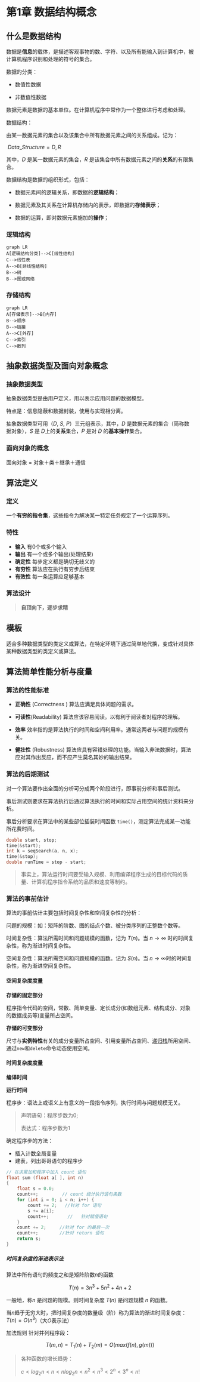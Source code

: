 # 第1章 数据结构概念

## 什么是数据结构

数据是**信息**的载体，是描述客观事物的数、字符、以及所有能输入到计算机中，被计算机程序识别和处理的符号的集合。

数据的分类：

- 数值性数据

- 非数值性数据

数据元素是数据的基本单位。在计算机程序中常作为一个整体进行考虑和处理。

数据结构：

由某一数据元素的集合以及该集合中所有数据元素之间的关系组成。记为：

​      $Data\_Structure = {D, R}$

   其中，$D$ 是某一数据元素的集合，$R$ 是该集合中所有数据元素之间的**关系**的有限集合。

数据结构是数据的组织形式，包括：

- 数据元素间的逻辑关系，即数据的**逻辑结构**；

- 数据元素及其关系在计算机存储内的表示，即数据的**存储表示**；

- 数据的运算，即对数据元素施加的**操作**；

### 逻辑结构

```mermaid
graph LR
A[逻辑结构分类]-->C[线性结构]
C-->线性表
A-->B[非线性结构]
B-->树
B-->图或网络
```

### 存储结构

```mermaid
graph LR
A[存储表示]-->B[内存]
B-->顺序
B-->链接
A-->C[外存]
C-->索引
C-->散列
```



## 抽象数据类型及面向对象概念

### 抽象数据类型

抽象数据类型是由用户定义，用以表示应用问题的数据模型。

特点是：信息隐蔽和数据封装，使用与实现相分离。

抽象数据类型可用（$D$, $S$, $P$）三元组表示，其中，$D$ 是数据元素的集合（简称数据对象），$S$ 是 $D$上的**关系**集合，$P$ 是对 $D$ 的**基本操作**集合。 

### 面向对象的概念

面向对象 = 对象＋类＋继承＋通信

## 算法定义

### 定义

一个**有穷的指令集**，这些指令为解决某一特定任务规定了一个运算序列。

### 特性

- **输入** 有0个或多个输入
- **输出** 有一个或多个输出(处理结果)
- **确定性** 每步定义都是确切无歧义的
- **有穷性** 算法应在执行有穷步后结束
- **有效性** 每一条运算应足够基本

### 算法设计

> **自顶向下，逐步求精**  

## 模板

适合多种数据类型的类定义或算法，在特定环境下通过简单地代换，变成针对具体某种数据类型的类定义或算法。

## 算法简单性能分析与度量

### 算法的性能标准

- **正确性** (Correctness )  算法应满足具体问题的需求。

- **可读性**(Readability)  算法应该容易阅读。以有利于阅读者对程序的理解。

- **效率** 效率指的是算法执行的时间和空间利用率。通常这两者与问题的规模有关。

- **健壮性** (Robustness)   算法应具有容错处理的功能。当输入非法数据时，算法应对其作出反应，而不应产生莫名其妙的输出结果。

### 算法的后期测试

对一个算法要作出全面的分析可分成两个阶段进行，即事前分析和事后测试。

事后测试则要求在算法执行后通过算法执行的时间和实际占用空间的统计资料来分析。

事后分析要求在算法中的某些部位插装时间函数 `time()`，测定算法完成某一功能所花费时间。

```c++
double start, stop;
time(&start);
int k = seqSearch(a, n, x);
time(&stop);
double runTime = stop - start;
```

> 事实上，算法运行时间要受输入规模、利用编译程序生成的目标代码的质量、计算机程序指令系统的品质和速度等制约。

### 算法的事前估计

算法的事前估计主要包括时间复杂性和空间复杂性的分析：

问题的规模：如：矩阵的阶数、图的结点个数、被分类序列的正整数个数等。

时间复杂性：算法所需时间和问题规模的函数，记为 $T(n)$。当 $n\rightarrow\infty$ 时的时间复杂性，称为渐进时间复杂性。

空间复杂性：算法所需空间和问题规模的函数。记为 $S(n)$。当 $n\rightarrow\infty$时的时间复杂性，称为渐进空间复杂性。

#### 空间复杂度度量

**存储的固定部分**

程序指令代码的空间，常数、简单变量、定长成分(如数组元素、结构成分、对象的数据成员等)变量所占空间。

**存储的可变部分**

尺寸与**实例特性**有关的成分变量所占空间、引用变量所占空间、<u>递归栈</u>所用空间、通过`new`和`delete`命令动态使用空间。

#### 时间复杂度度量

**编译时间**

**运行时间**

程序步：语法上或语义上有意义的一段指令序列，执行时间与问题规模无关。

> 声明语句：程序步数为0;
>
> 表达式：程序步数为1

确定程序步的方法：

- 插入计数全局变量
- 建表，列出哥哥语句的程序步

```C++
// 在求累加和程序中加入 count 语句
float sum (float a[ ], int n) 
{
    float s = 0.0;
    count++;	     // count 统计执行语句条数
    for (int i = 0; i < n; i++) {
        count += 2;   //针对 for 语句
        s += a[i];
        count++;       //	针对赋值语句
    }	
    count += 2;	    //针对 for 的最后一次
    count++;	    //针对 return 语句
    return s;
}       
```

##### 时间复杂度的渐进表示法

算法中所有语句的频度之和是矩阵阶数$n$的函数

$$T(n)=3n^3+5n^2+4n+2$$

一般地，称$n$ 是问题的规模。则时间复杂度 $T(n)$ 是问题规模 $n$ 的函数。

当$n$趋于无穷大时，把时间复杂度的数量级（阶）称为算法的渐进时间复杂度：$T(n)=O(n^3)$（大$O$表示法）

加法规则  针对并列程序段：

$$T(m,n)=T_1(n)+T_2(m)=O(max(f(n),g(m)))$$

> 各种函数的增长趋势：
>
> $c<log_2n<n<nlog_2n<n^2<n^3<2^n<3^n<n!$
